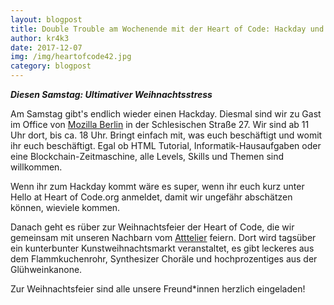 ```yaml
---
layout: blogpost
title: Double Trouble am Wochenende mit der Heart of Code: Hackday und Weihnnachtsfeier
author: kr4k3
date: 2017-12-07
img: /img/heartofcode42.jpg
category: blogpost
---
```


***Diesen Samstag: Ultimativer Weihnachtsstress***

Am Samstag gibt's endlich wieder einen Hackday. Diesmal sind wir zu Gast im Office von <a href="https://blog.mozilla.org/berlin/">Mozilla Berlin</a> in der Schlesischen Straße 27. Wir sind ab 11 Uhr dort, bis ca. 18 Uhr. Bringt einfach mit, was euch beschäftigt und womit ihr euch beschäftigt. Egal ob HTML Tutorial, Informatik-Hausaufgaben oder eine Blockchain-Zeitmaschine, alle Levels, Skills und Themen sind willkommen.

Wenn ihr zum Hackday kommt wäre es super, wenn ihr euch kurz unter Hello at Heart of Code.org anmeldet, damit wir ungefähr abschätzen können, wieviele kommen. 

Danach geht es rüber zur Weihnachtsfeier der Heart of Code, die wir gemeinsam mit unseren Nachbarn vom [Atttelier](https://www.openstreetmap.org/node/5051931215) feiern. Dort wird tagsüber ein kunterbunter Kunstweihnachtsmarkt veranstaltet, es gibt leckeres aus dem Flammkuchenrohr, Synthesizer Choräle und hochprozentiges aus der Glühweinkanone. 

Zur Weihnachtsfeier sind alle unsere Freund*innen herzlich eingeladen! 


